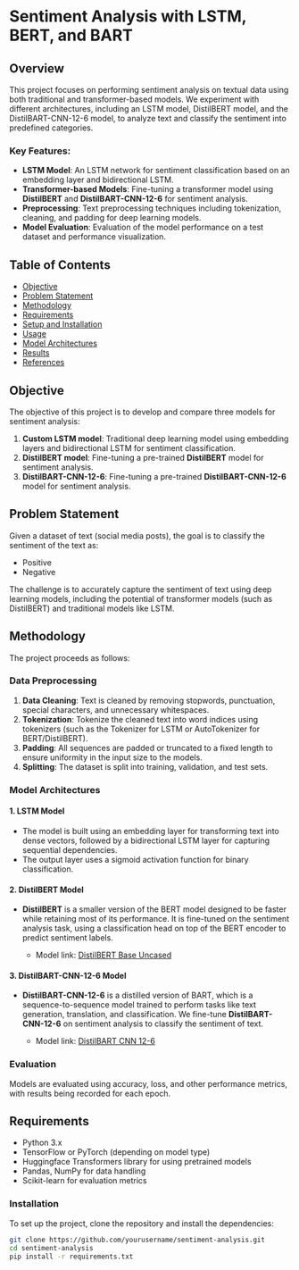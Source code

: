 # Sentiment Analysis with LSTM, BERT, and BART

## Overview
This project focuses on performing sentiment analysis on textual data using both traditional and transformer-based models. We experiment with different architectures, including an LSTM model, DistilBERT model, and the DistilBART-CNN-12-6 model, to analyze text and classify the sentiment into predefined categories.

### Key Features:
- **LSTM Model**: An LSTM network for sentiment classification based on an embedding layer and bidirectional LSTM.
- **Transformer-based Models**: Fine-tuning a transformer model using **DistilBERT** and **DistilBART-CNN-12-6** for sentiment analysis.
- **Preprocessing**: Text preprocessing techniques including tokenization, cleaning, and padding for deep learning models.
- **Model Evaluation**: Evaluation of the model performance on a test dataset and performance visualization.

## Table of Contents
- [Objective](#objective)
- [Problem Statement](#problem-statement)
- [Methodology](#methodology)
- [Requirements](#requirements)
- [Setup and Installation](#setup-and-installation)
- [Usage](#usage)
- [Model Architectures](#model-architectures)
- [Results](#results)
- [References](#references)

## Objective
The objective of this project is to develop and compare three models for sentiment analysis:
1. **Custom LSTM model**: Traditional deep learning model using embedding layers and bidirectional LSTM for sentiment classification.
2. **DistilBERT model**: Fine-tuning a pre-trained **DistilBERT** model for sentiment analysis.
3. **DistilBART-CNN-12-6**: Fine-tuning a pre-trained **DistilBART-CNN-12-6** model for sentiment analysis.

## Problem Statement
Given a dataset of text (social media posts), the goal is to classify the sentiment of the text as:
- Positive
- Negative

The challenge is to accurately capture the sentiment of text using deep learning models, including the potential of transformer models (such as DistilBERT) and traditional models like LSTM.

## Methodology
The project proceeds as follows:

### Data Preprocessing
1. **Data Cleaning**: Text is cleaned by removing stopwords, punctuation, special characters, and unnecessary whitespaces.
2. **Tokenization**: Tokenize the cleaned text into word indices using tokenizers (such as the Tokenizer for LSTM or AutoTokenizer for BERT/DistilBERT).
3. **Padding**: All sequences are padded or truncated to a fixed length to ensure uniformity in the input size to the models.
4. **Splitting**: The dataset is split into training, validation, and test sets.

### Model Architectures

#### 1. **LSTM Model**
- The model is built using an embedding layer for transforming text into dense vectors, followed by a bidirectional LSTM layer for capturing sequential dependencies.
- The output layer uses a sigmoid activation function for binary classification.

#### 2. **DistilBERT Model**
- **DistilBERT** is a smaller version of the BERT model designed to be faster while retaining most of its performance. It is fine-tuned on the sentiment analysis task, using a classification head on top of the BERT encoder to predict sentiment labels.

    - Model link: [DistilBERT Base Uncased](https://huggingface.co/distilbert/distilbert-base-uncased)

#### 3. **DistilBART-CNN-12-6 Model**
- **DistilBART-CNN-12-6** is a distilled version of BART, which is a sequence-to-sequence model trained to perform tasks like text generation, translation, and classification. We fine-tune **DistilBART-CNN-12-6** on sentiment analysis to classify the sentiment of text.

    - Model link: [DistilBART CNN 12-6](https://huggingface.co/sshleifer/distilbart-cnn-12-6)

### Evaluation
Models are evaluated using accuracy, loss, and other performance metrics, with results being recorded for each epoch.

## Requirements
- Python 3.x
- TensorFlow or PyTorch (depending on model type)
- Huggingface Transformers library for using pretrained models
- Pandas, NumPy for data handling
- Scikit-learn for evaluation metrics

### Installation
To set up the project, clone the repository and install the dependencies:

```bash
git clone https://github.com/yourusername/sentiment-analysis.git
cd sentiment-analysis
pip install -r requirements.txt
